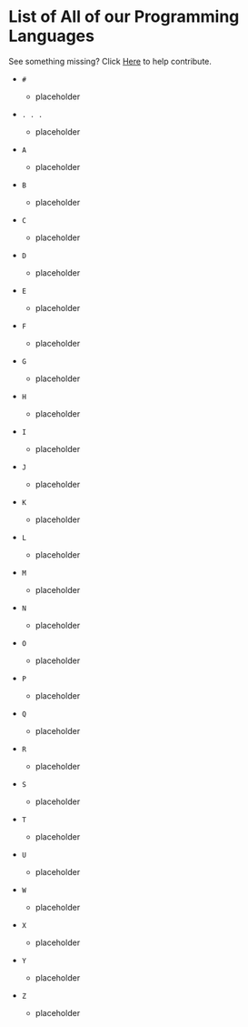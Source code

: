 # List of All of our Programming Languages
See something missing? Click [Here](https://github.com/Maniacxxx/programming-language-list/blob/main/Contribute.md) to help contribute.

- `#`
  - placeholder
  
- `. . .`
  - placeholder
  
- `A`
  - placeholder
  
- `B`
  - placeholder
  
- `C`
  - placeholder
  
- `D`
  - placeholder
  
- `E`
  - placeholder
  
- `F`
  - placeholder
  
- `G`
  - placeholder
  
- `H`
  - placeholder
  
- `I`
  - placeholder
  
- `J`
  - placeholder
  
- `K`
  - placeholder
  
- `L`
  - placeholder
  
- `M`
  - placeholder
  
- `N`
  - placeholder
  
- `O`
  - placeholder
  
- `P`
  - placeholder
  
- `Q`
  - placeholder
  
- `R`
  - placeholder
  
- `S`
  - placeholder
  
- `T`
  - placeholder
  
- `U`
  - placeholder
  
- `W`
  - placeholder
  
- `X`
  - placeholder
  
- `Y`
  - placeholder
  
- `Z`
  - placeholder
